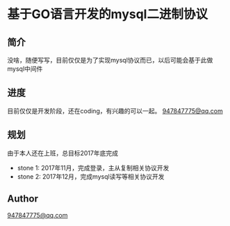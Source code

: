 # 基于GO语言开发的mysql二进制协议 #

## 简介 ##
没啥，随便写写，目前仅仅是为了实现mysql协议而已，以后可能会基于此做mysql中间件

## 进度 ##
目前仅仅是开发阶段，还在coding，有兴趣的可以一起。 947847775@qq.com

## 规划 ##
由于本人还在上班，总目标2017年底完成
* stone 1: 2017年11月，完成登录，主从复制相关协议开发
* stone 2: 2017年12月，完成mysql读写等相关协议开发

## Author ##
<ericniu>947847775@qq.com